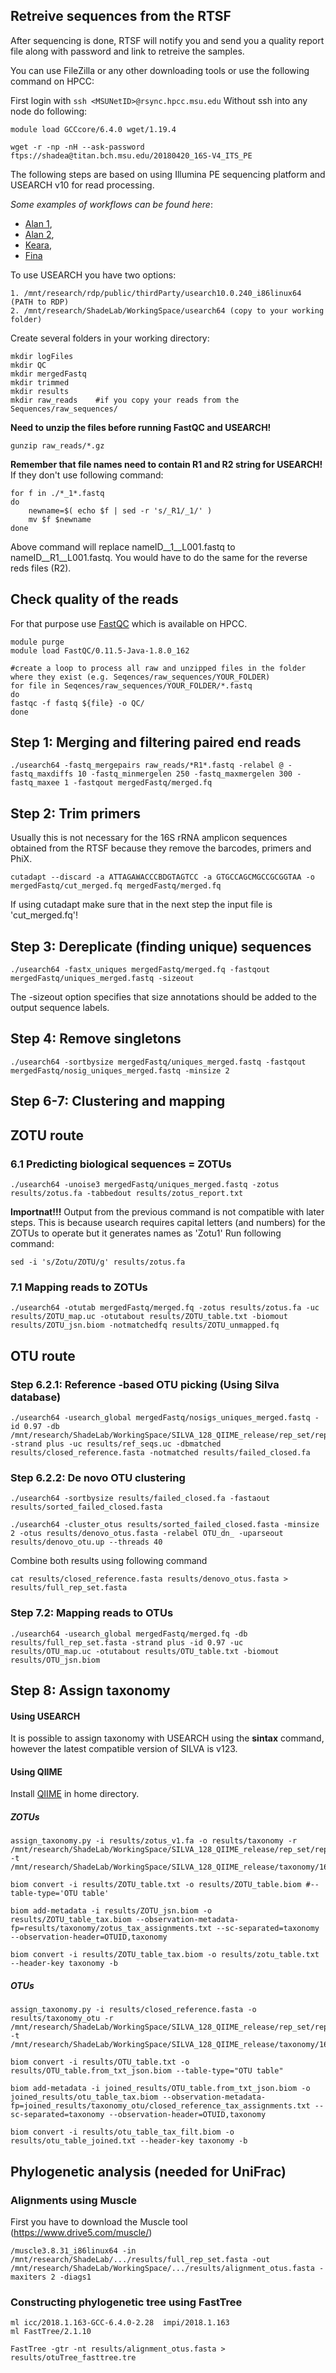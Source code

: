 ## Retreive sequences from the RTSF
After sequencing is done, RTSF will notify you and send you a quality report file along with password and link to retreive the samples.

You can use FileZilla or any other downloading tools or use the following command on HPCC:

First login  with `ssh <MSUNetID>@rsync.hpcc.msu.edu`
Without ssh into any node do following:
```
module load GCCcore/6.4.0 wget/1.19.4

wget -r -np -nH --ask-password ftps://shadea@titan.bch.msu.edu/20180420_16S-V4_ITS_PE
```

The following steps are based on using Illumina PE sequencing platform and USEARCH v10 for read processing.

_Some examples of workflows can be found here_: 
- [Alan 1](https://github.com/ShadeLab/PAPER_Bowsher_mSystems_2019_16sRatio_CTCstain/blob/master/Bean_Soil_HPCC_Analysis.txt), 
- [Alan 2](https://github.com/ShadeLab/PAPER_MimulusRecipTransplant_Submitted/blob/master/1%20-%20Sequence%20Analysis/HPCC_analysis.md),
- [Keara](https://github.com/ShadeLab/PAPER_GradySorensenStopnisek_NatComm_2019/blob/master/Usearch_Workflow.md),
- [Fina](https://github.com/ShadeLab/PAPER_Bintarti_2019_Apple/blob/master/16SrRNAgene_SeqWorkflow.md)

To use USEARCH you have two options:
```
1. /mnt/research/rdp/public/thirdParty/usearch10.0.240_i86linux64 (PATH to RDP)
2. /mnt/research/ShadeLab/WorkingSpace/usearch64 (copy to your working folder)  
```

Create several folders in your working directory:
```
mkdir logFiles
mkdir QC
mkdir mergedFastq
mkdir trimmed
mkdir results
mkdir raw_reads    #if you copy your reads from the Sequences/raw_sequences/
```

__Need to unzip the files before running FastQC and USEARCH!__
```
gunzip raw_reads/*.gz
```

__Remember that file names need to contain R1 and R2 string for USEARCH!__
If they don't use following command:
```
for f in ./*_1*.fastq
do 
	newname=$( echo $f | sed -r 's/_R1/_1/' )
	mv $f $newname 
done
```
Above command will replace nameID__1__L001.fastq to nameID__R1__L001.fastq. You would have to do the same for the reverse reds files (R2). 

## Check quality of the reads 
For that purpose use [FastQC](https://www.bioinformatics.babraham.ac.uk/projects/fastqc/) which is available on HPCC.

```
module purge
module load FastQC/0.11.5-Java-1.8.0_162

#create a loop to process all raw and unzipped files in the folder where they exist (e.g. Seqences/raw_sequences/YOUR_FOLDER)
for file in Seqences/raw_sequences/YOUR_FOLDER/*.fastq
do
fastqc -f fastq ${file} -o QC/
done
```

## Step 1: Merging and filtering paired end reads

```
./usearch64 -fastq_mergepairs raw_reads/*R1*.fastq -relabel @ -fastq_maxdiffs 10 -fastq_minmergelen 250 -fastq_maxmergelen 300 -fastq_maxee 1 -fastqout mergedFastq/merged.fq
```

## Step 2: Trim primers 
Usually this is not necessary for the 16S rRNA amplicon sequences obtained from the RTSF because they remove the barcodes, primers and PhiX. 

```
cutadapt --discard -a ATTAGAWACCCBDGTAGTCC -a GTGCCAGCMGCCGCGGTAA -o mergedFastq/cut_merged.fq mergedFastq/merged.fq
```
If using cutadapt make sure that in the next step the input file is 'cut_merged.fq'!

## Step 3: Dereplicate (finding unique) sequences 
```
./usearch64 -fastx_uniques mergedFastq/merged.fq -fastqout mergedFastq/uniques_merged.fastq -sizeout
```
The -sizeout option specifies that size annotations should be added to the output sequence labels.

## Step 4: Remove singletons
```
./usearch64 -sortbysize mergedFastq/uniques_merged.fastq -fastqout mergedFastq/nosig_uniques_merged.fastq -minsize 2
```

## Step 6-7: Clustering and mapping
## ZOTU route
### 6.1 Predicting biological sequences = ZOTUs
```
./usearch64 -unoise3 mergedFastq/uniques_merged.fastq -zotus results/zotus.fa -tabbedout results/zotus_report.txt 
```

__Importnat!!!__
Output from the previous command is not compatible with later steps. This is because usearch requires capital letters (and numbers) for the ZOTUs to operate but it generates names as 'Zotu1'
Run following command:
```
sed -i 's/Zotu/ZOTU/g' results/zotus.fa
```

### 7.1 Mapping reads to ZOTUs
```
./usearch64 -otutab mergedFastq/merged.fq -zotus results/zotus.fa -uc results/ZOTU_map.uc -otutabout results/ZOTU_table.txt -biomout results/ZOTU_jsn.biom -notmatchedfq results/ZOTU_unmapped.fq
```

## OTU route

###  Step 6.2.1: Reference -based OTU picking (Using Silva database)
```
./usearch64 -usearch_global mergedFastq/nosigs_uniques_merged.fastq -id 0.97 -db /mnt/research/ShadeLab/WorkingSpace/SILVA_128_QIIME_release/rep_set/rep_set_16S_only/97/97_otus_16S.fasta -strand plus -uc results/ref_seqs.uc -dbmatched results/closed_reference.fasta -notmatched results/failed_closed.fa
```
###  Step 6.2.2: De novo OTU clustering 
```
./usearch64 -sortbysize results/failed_closed.fa -fastaout results/sorted_failed_closed.fasta

./usearch64 -cluster_otus results/sorted_failed_closed.fasta -minsize 2 -otus results/denovo_otus.fasta -relabel OTU_dn_ -uparseout results/denovo_otu.up --threads 40
```

Combine both results using following command
```
cat results/closed_reference.fasta results/denovo_otus.fasta > results/full_rep_set.fasta
```

### Step 7.2: Mapping reads to OTUs
```
./usearch64 -usearch_global mergedFastq/merged.fq -db results/full_rep_set.fasta -strand plus -id 0.97 -uc results/OTU_map.uc -otutabout results/OTU_table.txt -biomout results/OTU_jsn.biom
```              

## Step 8: Assign taxonomy

#### Using USEARCH
It is possible to assign taxonomy with USEARCH using the __sintax__ command, however the latest compatible version of SILVA is v123.

#### Using QIIME
Install [QIIME](http://qiime.org/install/install.html) in home directory.

##### ZOTUs
```
assign_taxonomy.py -i results/zotus_v1.fa -o results/taxonomy -r /mnt/research/ShadeLab/WorkingSpace/SILVA_128_QIIME_release/rep_set/rep_set_16S_only/97/97_otus_16S.fasta -t /mnt/research/ShadeLab/WorkingSpace/SILVA_128_QIIME_release/taxonomy/16S_only/97/consensus_taxonomy_7_levels.txt

biom convert -i results/ZOTU_table.txt -o results/ZOTU_table.biom #--table-type='OTU table'

biom add-metadata -i results/ZOTU_jsn.biom -o results/ZOTU_table_tax.biom --observation-metadata-fp=results/taxonomy/zotus_tax_assignments.txt --sc-separated=taxonomy --observation-header=OTUID,taxonomy

biom convert -i results/ZOTU_table_tax.biom -o results/zotu_table.txt --header-key taxonomy -b
```

##### OTUs
```
assign_taxonomy.py -i results/closed_reference.fasta -o results/taxonomy_otu -r /mnt/research/ShadeLab/WorkingSpace/SILVA_128_QIIME_release/rep_set/rep_set_16S_only/97/97_otus_16S.fasta -t /mnt/research/ShadeLab/WorkingSpace/SILVA_128_QIIME_release/taxonomy/16S_only/97/consensus_taxonomy_7_levels.txt

biom convert -i results/OTU_table.txt -o results/OTU_table.from_txt_json.biom --table-type="OTU table"

biom add-metadata -i joined_results/OTU_table.from_txt_json.biom -o joined_results/otu_table_tax.biom --observation-metadata-fp=joined_results/taxonomy_otu/closed_reference_tax_assignments.txt --sc-separated=taxonomy --observation-header=OTUID,taxonomy

biom convert -i results/otu_table_tax_filt.biom -o results/otu_table_joined.txt --header-key taxonomy -b
```


## Phylogenetic analysis (needed for UniFrac)

### Alignments using Muscle
First you have to download the Muscle tool (https://www.drive5.com/muscle/)
```
/muscle3.8.31_i86linux64 -in /mnt/research/ShadeLab/.../results/full_rep_set.fasta -out /mnt/research/ShadeLab/WorkingSpace/.../results/alignment_otus.fasta -maxiters 2 -diags1
```

### Constructing phylogenetic tree using FastTree
```
ml icc/2018.1.163-GCC-6.4.0-2.28  impi/2018.1.163
ml FastTree/2.1.10 

FastTree -gtr -nt results/alignment_otus.fasta > results/otuTree_fasttree.tre
```
